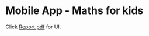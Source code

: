 # Mobile App - Maths for kids
Click [Report.pdf]([https://www.example.com](https://github.com/NgWY02/UCCD3223-Maths-Mobile-App-for-Kids/blob/main/Report.pdf)) for UI.
